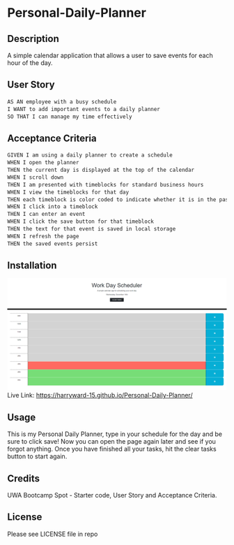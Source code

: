 # Personal-Daily-Planner

## Description

A simple calendar application that allows a user to save events for each hour of the day.


## User Story

```md
AS AN employee with a busy schedule
I WANT to add important events to a daily planner
SO THAT I can manage my time effectively
```

## Acceptance Criteria

```md
GIVEN I am using a daily planner to create a schedule
WHEN I open the planner
THEN the current day is displayed at the top of the calendar
WHEN I scroll down
THEN I am presented with timeblocks for standard business hours
WHEN I view the timeblocks for that day
THEN each timeblock is color coded to indicate whether it is in the past, present, or future
WHEN I click into a timeblock
THEN I can enter an event
WHEN I click the save button for that timeblock
THEN the text for that event is saved in local storage
WHEN I refresh the page
THEN the saved events persist
```

## Installation

![passwordgen img](./Assets/mockup.png)
Live Link: https://harryward-15.github.io/Personal-Daily-Planner/

## Usage

This is my Personal Daily Planner, type in your schedule for the day and be sure to click save! Now you can open the page again later and see if you forgot anything. Once you have finished all your tasks, hit the clear tasks button to start again.

## Credits

UWA Bootcamp Spot - Starter code, User Story and Acceptance Criteria.

## License

Please see LICENSE file in repo
